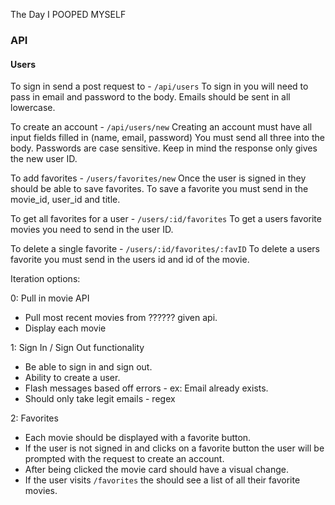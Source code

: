 The Day I POOPED MYSELF

### API

#### Users

To sign in send a post request to - `/api/users`
  To sign in you will need to pass in email and password to the body.
  Emails should be sent in all lowercase.

To create an account - `/api/users/new`
  Creating an account must have all input fields filled in (name, email, password)
  You must send all three into the body. Passwords are case sensitive.
  Keep in mind the response only gives the new user ID.

To add favorites - `/users/favorites/new`
  Once the user is signed in they should be able to save favorites.
  To save a favorite you must send in the movie_id, user_id and title.

To get all favorites for a user - `/users/:id/favorites`
  To get a users favorite movies you need to send in the user ID.

To delete a single favorite - `/users/:id/favorites/:favID`
  To delete a users favorite you must send in the users id and id of the movie.


Iteration options:

0: Pull in movie API
  * Pull most recent movies from ?????? given api.
  * Display each movie

1: Sign In / Sign Out functionality
  * Be able to sign in and sign out.
  * Ability to create a user.
  * Flash messages based off errors - ex: Email already exists.
  * Should only take legit emails - regex

2: Favorites
  * Each movie should be displayed with a favorite button.
  * If the user is not signed in and clicks on a favorite button the user will be prompted with the request to
  create an account.
  * After being clicked the movie card should have a visual change.
  * If the user visits `/favorites` the should see a list of all their favorite movies.
